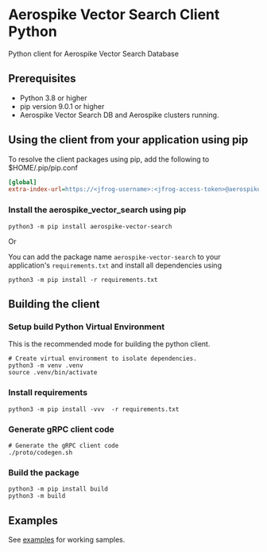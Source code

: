 # Aerospike Vector Search Client Python
Python client for Aerospike Vector Search Database

## Prerequisites
 - Python 3.8 or higher
 - pip version 9.0.1 or higher
 - Aerospike Vector Search DB and Aerospike clusters running.


## Using the client from your application using pip
To resolve the client packages using pip, add the following to $HOME/.pip/pip.conf

```ini
[global]
extra-index-url=https://<jfrog-username>:<jfrog-access-token>@aerospike.jfrog.io/artifactory/api/pypi/ecosystem-python-dev-local/simple 
```

### Install the aerospike_vector_search using pip
```shell
python3 -m pip install aerospike-vector-search
```
Or 

You can add the package name `aerospike-vector-search` to your application's `requirements.txt` and install all dependencies using
```shell
python3 -m pip install -r requirements.txt
```

## Building the client
### Setup build Python Virtual Environment
This is the recommended mode for building the python client.

```shell
# Create virtual environment to isolate dependencies.
python3 -m venv .venv
source .venv/bin/activate
```

### Install requirements
```shell
python3 -m pip install -vvv  -r requirements.txt
```

### Generate gRPC client code
```shell
# Generate the gRPC client code
./proto/codegen.sh
```

### Build the package
```shell
python3 -m pip install build
python3 -m build
```

## Examples

See [examples](https://github.com/aerospike/proximus-examples) for working samples.
